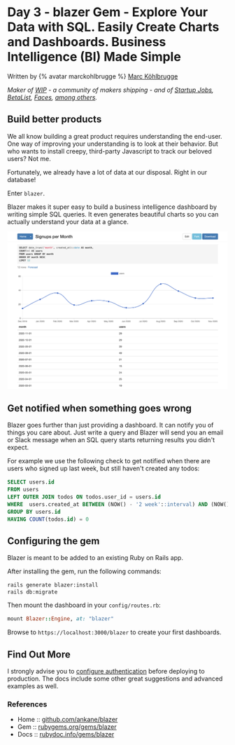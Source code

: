 # Day 3 - blazer Gem - Explore Your Data with SQL. Easily Create Charts and Dashboards. Business Intelligence (BI) Made Simple

Written by {% avatar marckohlbrugge %} [Marc Köhlbrugge](https://github.com/marckohlbrugge)

_Maker of [WIP](https://wip.co) - a community of makers shipping - and of [Startup Jobs](https://startup.jobs), [BetaList](https://betalist.com), [Faces](https://getfaces.com), [among others](https://wip.co/@marc/products)._




## Build better products

We all know building a great product requires understanding the end-user. One way of improving your understanding is to look at their behavior. But who wants to install creepy, third-party Javascript to track our beloved users? Not me.

Fortunately, we already have a lot of data at our disposal. Right in our database!

Enter `blazer`.

Blazer makes it super easy to build a business intelligence dashboard by writing simple SQL queries. It even generates beautiful charts so you can actually understand your data at a glance.

![Signups per Month](i/blazer.png)

## Get notified when something goes wrong

Blazer goes further than just providing a dashboard. It can notify you of things you care about. Just write a query and Blazer will send you an email or Slack message when an SQL query starts returning results you didn't expect.

For example we use the following check to get notified when there are users who signed up last week, but still haven't created any todos:

```SQL
SELECT users.id
FROM users
LEFT OUTER JOIN todos ON todos.user_id = users.id
WHERE  users.created_at BETWEEN (NOW() - '2 week'::interval) AND (NOW() - '1 week'::interval)
GROUP BY users.id
HAVING COUNT(todos.id) = 0
```

## Configuring the gem

Blazer is meant to be added to an existing Ruby on Rails app.

After installing the gem, run the following commands:

```shell
rails generate blazer:install
rails db:migrate
```

Then mount the dashboard in your `config/routes.rb`:

```ruby
mount Blazer::Engine, at: "blazer"
```

Browse to `https://localhost:3000/blazer` to create your first dashboards.

## Find Out More

I strongly advise you to [configure authentication](https://github.com/ankane/blazer#authentication) before deploying to production. The docs include some other great suggestions and advanced examples as well.

### References

- Home :: [github.com/ankane/blazer](https://github.com/ankane/blazer)
- Gem :: [rubygems.org/gems/blazer](https://rubygems.org/gems/blazer)
- Docs :: [rubydoc.info/gems/blazer](https://www.rubydoc.info/gems/blazer/)
